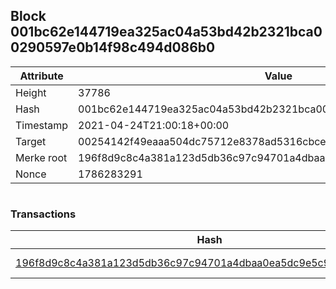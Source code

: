 ## Block 001bc62e144719ea325ac04a53bd42b2321bca00290597e0b14f98c494d086b0

Attribute | Value
--- | ---
Height | 37786
Hash | 001bc62e144719ea325ac04a53bd42b2321bca00290597e0b14f98c494d086b0
Timestamp | 2021-04-24T21:00:18+00:00
Target | 00254142f49eaaa504dc75712e8378ad5316cbcead634704b3734b6271167cc4
Merke root | 196f8d9c8c4a381a123d5db36c97c94701a4dbaa0ea5dc9e5c9dfad1132f27fb
Nonce | 1786283291

```

```

### Transactions

Hash | Amount
--- | ---
[196f8d9c8c4a381a123d5db36c97c94701a4dbaa0ea5dc9e5c9dfad1132f27fb](196f8d9c8c4a381a123d5db36c97c94701a4dbaa0ea5dc9e5c9dfad1132f27fb.md) | 10.00000000 SKEPTI 
